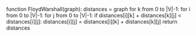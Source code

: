 function FloydWarshall(graph):
    distances = graph
    for k from 0 to |V|-1:
        for i from 0 to |V|-1:
            for j from 0 to |V|-1:
                if distances[i][k] + distances[k][j] < distances[i][j]:
                    distances[i][j] = distances[i][k] + distances[k][j]
    return distances